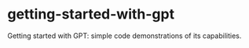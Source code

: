 # getting-started-with-gpt
Getting started with GPT: simple code demonstrations of its capabilities. 
